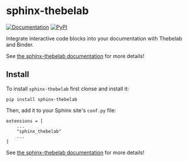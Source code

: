 # sphinx-thebelab

[![Documentation](https://readthedocs.org/projects/sphinx-thebelab/badge/?version=latest)](https://sphinx-thebelab.readthedocs.io/en/latest/?badge=latest)
[![PyPI](https://img.shields.io/pypi/v/sphinx-thebelab.svg)](https://pypi.org/project/sphinx-thebelab)

Integrate interactive code blocks into your documentation with Thebelab and Binder.

See [the sphinx-thebelab documentation](https://sphinx-thebelab.readthedocs.io/en/latest/) for more details!

## Install

To install `sphinx-thebelab` first clonse and install it:

```
pip install sphinx-thebelab
```

Then, add it to your Sphinx site's `conf.py` file:

```
extensions = [
    ...
    "sphinx_thebelab"
    ...
]
```

See [the sphinx-thebelab documentation](https://sphinx-thebelab.readthedocs.io/en/latest/) for more details!
